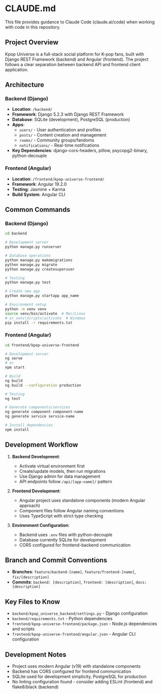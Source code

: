 # CLAUDE.md

This file provides guidance to Claude Code (claude.ai/code) when working with code in this repository.

## Project Overview

Kpop Universe is a full-stack social platform for K-pop fans, built with Django REST Framework (backend) and Angular (frontend). The project follows a clear separation between backend API and frontend client application.

## Architecture

### Backend (Django)
- **Location**: `/backend/`
- **Framework**: Django 5.2.3 with Django REST Framework
- **Database**: SQLite (development), PostgreSQL (production)
- **Apps**: 
  - `users/` - User authentication and profiles
  - `posts/` - Content creation and management
  - `rooms/` - Community groups/fandoms
  - `notifications/` - Real-time notifications
- **Key Dependencies**: django-cors-headers, pillow, psycopg2-binary, python-decouple

### Frontend (Angular)
- **Location**: `/frontend/kpop-universe-frontend/`
- **Framework**: Angular 19.2.0
- **Testing**: Jasmine + Karma
- **Build System**: Angular CLI

## Common Commands

### Backend (Django)
```bash
cd backend

# Development server
python manage.py runserver

# Database operations
python manage.py makemigrations
python manage.py migrate
python manage.py createsuperuser

# Testing
python manage.py test

# Create new app
python manage.py startapp app_name

# Environment setup
python -m venv venv
source venv/bin/activate  # Mac/Linux
# or venv\Scripts\activate  # Windows
pip install -r requirements.txt
```

### Frontend (Angular)
```bash
cd frontend/kpop-universe-frontend

# Development server
ng serve
# or
npm start

# Build
ng build
ng build --configuration production

# Testing
ng test

# Generate components/services
ng generate component component-name
ng generate service service-name

# Install dependencies
npm install
```

## Development Workflow

1. **Backend Development**: 
   - Activate virtual environment first
   - Create/update models, then run migrations
   - Use Django admin for data management
   - API endpoints follow `/api/[app-name]/` pattern

2. **Frontend Development**:
   - Angular project uses standalone components (modern Angular approach)
   - Component files follow Angular naming conventions
   - Uses TypeScript with strict type checking

3. **Environment Configuration**:
   - Backend uses `.env` files with python-decouple
   - Database currently SQLite for development
   - CORS configured for frontend-backend communication

## Branch and Commit Conventions

- **Branches**: `feature/backend-[name]`, `feature/frontend-[name]`, `fix/[description]`
- **Commits**: `backend: [description]`, `frontend: [description]`, `docs: [description]`

## Key Files to Know

- `backend/kpop_universe_backend/settings.py` - Django configuration
- `backend/requirements.txt` - Python dependencies
- `frontend/kpop-universe-frontend/package.json` - Node.js dependencies and scripts
- `frontend/kpop-universe-frontend/angular.json` - Angular CLI configuration

## Development Notes

- Project uses modern Angular (v19) with standalone components
- Backend has CORS configured for frontend communication
- SQLite used for development simplicity, PostgreSQL for production
- No linting configuration found - consider adding ESLint (frontend) and flake8/black (backend)
